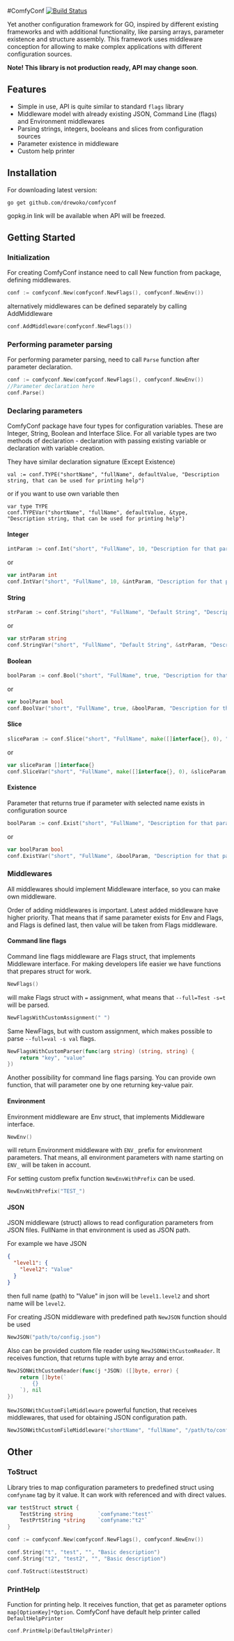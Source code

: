 #ComfyConf [![Build Status](https://travis-ci.org/drewoko/comfyconf.svg?branch=master)](https://travis-ci.org/drewoko/comfyconf)

Yet another configuration framework for GO, inspired by different existing frameworks and with additional 
functionality, like parsing arrays, parameter existence and structure assembly. 
This framework uses middleware conception for allowing to make complex applications with different configuration sources. 

**Note! This library is not production ready, API may change soon**.

## Features

- Simple in use, API is quite similar to standard `flags` library
- Middleware model with already existing JSON, Command Line (flags) and Environment middlewares
- Parsing strings, integers, booleans and slices from configuration sources
- Parameter existence in middleware
- Custom help printer

## Installation
For downloading latest version:
    
    go get github.com/drewoko/comfyconf

gopkg.in link will be available when API will be freezed.

## Getting Started

### Initialization

For creating ComfyConf instance need to call New function from package, defining middlewares.
```go
conf := comfyconf.New(comfyconf.NewFlags(), comfyconf.NewEnv())
```
alternatively middlewares can be defined separately by calling AddMiddleware
```go
conf.AddMiddleware(comfyconf.NewFlags())
``` 

### Performing parameter parsing

For performing parameter parsing, need to call `Parse` function after parameter declaration.

```go
conf := comfyconf.New(comfyconf.NewFlags(), comfyconf.NewEnv())
//Parameter declaration here
conf.Parse()
```

### Declaring parameters

ComfyConf package have four types for configuration variables. These are Integer, String, Boolean and Interface Slice.
For all variable types are two methods of declaration - declaration with passing existing variable or declaration with variable creation.

They have similar declaration signature (Except Existence)

    val := conf.TYPE("shortName", "fullName", defaultValue, "Description string, that can be used for printing help")

or if you want to use own variable then
    
    var type TYPE
    conf.TYPEVar("shortName", "fullName", defaultValue, &type, "Description string, that can be used for printing help")

#### Integer
```go
intParam := conf.Int("short", "FullName", 10, "Description for that parameter")
``` 
or
```go
var intParam int
conf.IntVar("short", "FullName", 10, &intParam, "Description for that parameter")
``` 

#### String
```go
strParam := conf.String("short", "FullName", "Default String", "Description for that parameter")
``` 
or
```go
var strParam string
conf.StringVar("short", "FullName", "Default String", &strParam, "Description for that parameter")
``` 

#### Boolean
```go
boolParam := conf.Bool("short", "FullName", true, "Description for that parameter")
``` 
or
```go
var boolParam bool
conf.BoolVar("short", "FullName", true, &boolParam, "Description for that parameter")
``` 

#### Slice
```go
sliceParam := conf.Slice("short", "FullName", make([]interface{}, 0), "Description for that parameter")
``` 
or
```go
var sliceParam []interface{}
conf.SliceVar("short", "FullName", make([]interface{}, 0), &sliceParam, "Description for that parameter")
``` 

#### Existence
Parameter that returns true if parameter with selected name exists in configuration source
```go
boolParam := conf.Exist("short", "FullName", "Description for that parameter")
``` 
or
```go
var boolParam bool
conf.ExistVar("short", "FullName", &boolParam, "Description for that parameter")
``` 

### Middlewares

All middlewares should implement Middleware interface, so you can make own middleware.

Order of adding middlewares is important. Latest added middleware have higher priority. That means that if same parameter
exists for Env and Flags, and Flags is defined last, then value will be taken from Flags middleware.

#### Command line flags

Command line flags middleware are Flags struct, that implements Middleware interface.
For making developers life easier we have functions that prepares struct for work.

```go
NewFlags()
```
will make Flags struct with `=` assignment, what means that `--full=Test -s=t` will be parsed.

```go
NewFlagsWithCustomAssignment(" ")
```
Same NewFlags, but with custom assignment, which makes possible to parse  `--full=val -s val` flags.

```go
NewFlagsWithCustomParser(func(arg string) (string, string) {
    return "key", "value"
})
```
Another possibility for command line flags parsing. You can provide own function, that will parameter one by one returning key-value pair. 

#### Environment

Environment middleware are Env struct, that implements Middleware interface. 

```go
NewEnv()
```
will return Environment middleware with `ENV_` prefix for environment parameters. That means, all environment parameters 
with name starting on `ENV_` will be taken in account. 

For setting custom prefix function `NewEnvWithPrefix` can be used.

```go
NewEnvWithPrefix("TEST_")
```

#### JSON

JSON middleware (struct) allows to read configuration parameters from JSON files. FullName in that environment is used as JSON path.

For example we have JSON
```json
{
  "level1": {
    "level2": "Value"
  }
}
```
then full name (path) to "Value" in json will be `level1.level2` and short name will be `level2`.

For creating JSON middleware with predefined path `NewJSON` function should be used
```go 
NewJSON("path/to/config.json")
```

Also can be provided custom file reader using `NewJSONWithCustomReader`. It receives function, that returns tuple with
byte array and error.
```go 
NewJSONWithCustomReader(func(j *JSON) ([]byte, error) {
    return []byte(`
        {}
    `), nil
})
```

`NewJSONWithCustomFileMiddleware` powerful function, that receives middlewares, that used for obtaining JSON configuration path.
 
```go
NewJSONWithCustomFileMiddleware("shortName", "fullName", "/path/to/config.json", NewFlags(), NewEnv())
```

## Other

### ToStruct

Library tries to map configuration parameters to predefined struct using `comfyname` tag by it value. It can work with referenced and 
with direct values.

```go
var testStruct struct {
    TestString string        `comfyname:"test"`
    TestPrtString *string    `comfyname:"t2"`
}

conf := comfyconf.New(comfyconf.NewFlags(), comfyconf.NewEnv())

conf.String("t", "test", "", "Basic description")
conf.String("t2", "test2", "", "Basic description")

conf.ToStruct(&testStruct)
```

### PrintHelp

Function for printing help. It receives function, that get as parameter options `map[OptionKey]*Option`. ComfyConf have
default help printer called `DefaultHelpPrinter`

```go
conf.PrintHelp(DefaultHelpPrinter)
```






